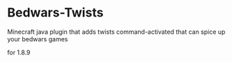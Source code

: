 # Bedwars-Twists
Minecraft java plugin that adds twists command-activated that can spice up your bedwars games

for 1.8.9 
